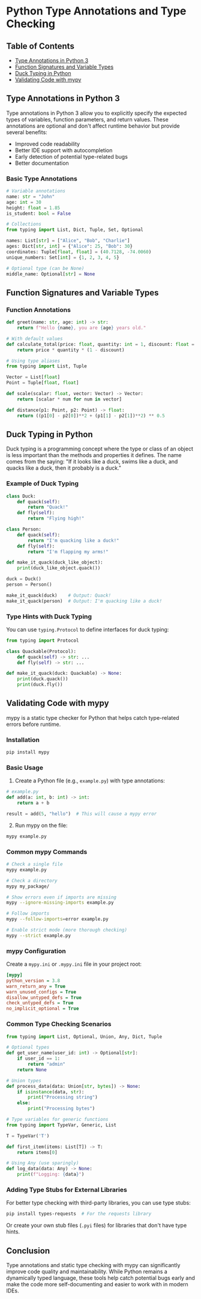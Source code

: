 # Python Type Annotations and Type Checking

## Table of Contents
- [Type Annotations in Python 3](#type-annotations-in-python-3)
- [Function Signatures and Variable Types](#function-signatures-and-variable-types)
- [Duck Typing in Python](#duck-typing-in-python)
- [Validating Code with mypy](#validating-code-with-mypy)

## Type Annotations in Python 3

Type annotations in Python 3 allow you to explicitly specify the expected types of variables, function parameters, and return values. These annotations are optional and don't affect runtime behavior but provide several benefits:

- Improved code readability
- Better IDE support with autocompletion
- Early detection of potential type-related bugs
- Better documentation

### Basic Type Annotations

```python
# Variable annotations
name: str = "John"
age: int = 30
height: float = 1.85
is_student: bool = False

# Collections
from typing import List, Dict, Tuple, Set, Optional

names: List[str] = ["Alice", "Bob", "Charlie"]
ages: Dict[str, int] = {"Alice": 25, "Bob": 30}
coordinates: Tuple[float, float] = (40.7128, -74.0060)
unique_numbers: Set[int] = {1, 2, 3, 4, 5}

# Optional type (can be None)
middle_name: Optional[str] = None
```

## Function Signatures and Variable Types

### Function Annotations

```python
def greet(name: str, age: int) -> str:
    return f"Hello {name}, you are {age} years old."

# With default values
def calculate_total(price: float, quantity: int = 1, discount: float = 0.0) -> float:
    return price * quantity * (1 - discount)

# Using type aliases
from typing import List, Tuple

Vector = List[float]
Point = Tuple[float, float]

def scale(scalar: float, vector: Vector) -> Vector:
    return [scalar * num for num in vector]

def distance(p1: Point, p2: Point) -> float:
    return ((p1[0] - p2[0])**2 + (p1[1] - p2[1])**2) ** 0.5
```

## Duck Typing in Python

Duck typing is a programming concept where the type or class of an object is less important than the methods and properties it defines. The name comes from the saying: "If it looks like a duck, swims like a duck, and quacks like a duck, then it probably is a duck."

### Example of Duck Typing

```python
class Duck:
    def quack(self):
        return "Quack!"
    def fly(self):
        return "Flying high!"

class Person:
    def quack(self):
        return "I'm quacking like a duck!"
    def fly(self):
        return "I'm flapping my arms!"

def make_it_quack(duck_like_object):
    print(duck_like_object.quack())

duck = Duck()
person = Person()

make_it_quack(duck)    # Output: Quack!
make_it_quack(person)  # Output: I'm quacking like a duck!
```

### Type Hints with Duck Typing

You can use `typing.Protocol` to define interfaces for duck typing:

```python
from typing import Protocol

class Quackable(Protocol):
    def quack(self) -> str: ...
    def fly(self) -> str: ...

def make_it_quack(duck: Quackable) -> None:
    print(duck.quack())
    print(duck.fly())
```

## Validating Code with mypy

mypy is a static type checker for Python that helps catch type-related errors before runtime.

### Installation

```bash
pip install mypy
```

### Basic Usage

1. Create a Python file (e.g., `example.py`) with type annotations:

```python
# example.py
def add(a: int, b: int) -> int:
    return a + b

result = add(5, "hello")  # This will cause a mypy error
```

2. Run mypy on the file:

```bash
mypy example.py
```

### Common mypy Commands

```bash
# Check a single file
mypy example.py

# Check a directory
mypy my_package/

# Show errors even if imports are missing
mypy --ignore-missing-imports example.py

# Follow imports
mypy --follow-imports=error example.py

# Enable strict mode (more thorough checking)
mypy --strict example.py
```

### mypy Configuration

Create a `mypy.ini` or `.mypy.ini` file in your project root:

```ini
[mypy]
python_version = 3.8
warn_return_any = True
warn_unused_configs = True
disallow_untyped_defs = True
check_untyped_defs = True
no_implicit_optional = True
```

### Common Type Checking Scenarios

```python
from typing import List, Optional, Union, Any, Dict, Tuple

# Optional types
def get_user_name(user_id: int) -> Optional[str]:
    if user_id == 1:
        return "admin"
    return None

# Union types
def process_data(data: Union[str, bytes]) -> None:
    if isinstance(data, str):
        print("Processing string")
    else:
        print("Processing bytes")

# Type variables for generic functions
from typing import TypeVar, Generic, List

T = TypeVar('T')

def first_item(items: List[T]) -> T:
    return items[0]

# Using Any (use sparingly)
def log_data(data: Any) -> None:
    print(f"Logging: {data}")
```

### Adding Type Stubs for External Libraries

For better type checking with third-party libraries, you can use type stubs:

```bash
pip install types-requests  # For the requests library
```

Or create your own stub files (`.pyi` files) for libraries that don't have type hints.

## Conclusion

Type annotations and static type checking with mypy can significantly improve code quality and maintainability. While Python remains a dynamically typed language, these tools help catch potential bugs early and make the code more self-documenting and easier to work with in modern IDEs.